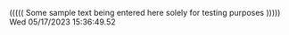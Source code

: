 ((((( Some sample text being entered here solely for testing purposes ))))) Wed 05/17/2023 15:36:49.52
